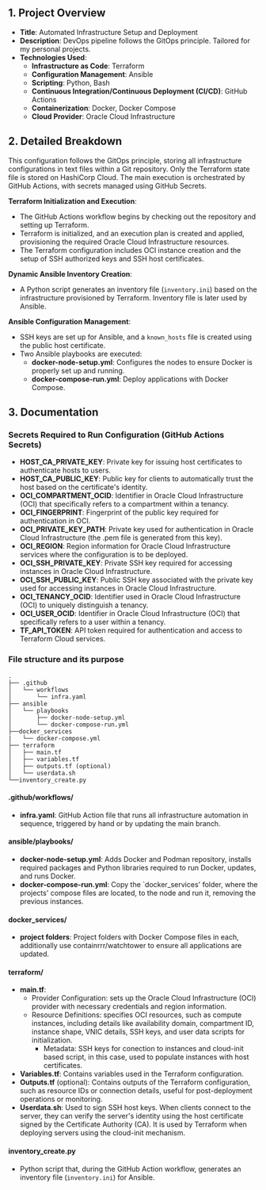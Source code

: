 ## 1. Project Overview

- **Title**: Automated Infrastructure Setup and Deployment
- **Description**: DevOps pipeline follows the GitOps principle. Tailored for my personal projects.
- **Technologies Used**:
  - **Infrastructure as Code**: Terraform
  - **Configuration Management**: Ansible
  - **Scripting**: Python, Bash
  - **Continuous Integration/Continuous Deployment (CI/CD)**: GitHub Actions
  - **Containerization**: Docker, Docker Compose
  - **Cloud Provider**: Oracle Cloud Infrastructure

## 2. Detailed Breakdown

This configuration follows the GitOps principle, storing all infrastructure configurations in text files within a Git repository. Only the Terraform state file is stored on HashiCorp Cloud. The main execution is orchestrated by GitHub Actions, with secrets managed using GitHub Secrets.

**Terraform Initialization and Execution**:
- The GitHub Actions workflow begins by checking out the repository and setting up Terraform.
- Terraform is initialized, and an execution plan is created and applied, provisioning the required Oracle Cloud Infrastructure resources.
- The Terraform configuration includes OCI instance creation and the setup of SSH authorized keys and SSH host certificates.

**Dynamic Ansible Inventory Creation**:
- A Python script generates an inventory file (`inventory.ini`) based on the infrastructure provisioned by Terraform. Inventory file is later used by Ansible.

**Ansible Configuration Management**:
- SSH keys are set up for Ansible, and a `known_hosts` file is created using the public host certificate.
- Two Ansible playbooks are executed:
  - **docker-node-setup.yml**: Configures the nodes to ensure Docker is properly set up and running.
  - **docker-compose-run.yml**: Deploy applications with Docker Compose.

## 3. Documentation

### Secrets Required to Run Configuration (GitHub Actions Secrets)
- **HOST_CA_PRIVATE_KEY**: Private key for issuing host certificates to authenticate hosts to users.
- **HOST_CA_PUBLIC_KEY**: Public key for clients to automatically trust the host based on the certificate's identity.
- **OCI_COMPARTMENT_OCID**: Identifier in Oracle Cloud Infrastructure (OCI) that specifically refers to a compartment within a tenancy.
- **OCI_FINGERPRINT**: Fingerprint of the public key required for authentication in OCI.
- **OCI_PRIVATE_KEY_PATH**: Private key used for authentication in Oracle Cloud Infrastructure (the .pem file is generated from this key).
- **OCI_REGION**: Region information for Oracle Cloud Infrastructure services where the configuration is to be deployed.
- **OCI_SSH_PRIVATE_KEY**: Private SSH key required for accessing instances in Oracle Cloud Infrastructure.
- **OCI_SSH_PUBLIC_KEY**: Public SSH key associated with the private key used for accessing instances in Oracle Cloud Infrastructure.
- **OCI_TENANCY_OCID**: Identifier used in Oracle Cloud Infrastructure (OCI) to uniquely distinguish a tenancy.
- **OCI_USER_OCID**: Identifier in Oracle Cloud Infrastructure (OCI) that specifically refers to a user within a tenancy.
- **TF_API_TOKEN**: API token required for authentication and access to Terraform Cloud services.

### File structure and its purpose

```plaintext
.
├── .github
│   └── workflows
│       └── infra.yaml
├── ansible
│   └── playbooks
│       ├── docker-node-setup.yml
│       └── docker-compose-run.yml
├──docker_services
|   └── docker-compose.yml
├── terraform
│   ├── main.tf
│   ├── variables.tf
│   ├── outputs.tf (optional)
│   └── userdata.sh
└──inventory_create.py
```
#### .github/workflows/
- **infra.yaml**: GitHub Action file that runs all infrastructure automation in sequence, triggered by hand or by updating the main branch.

#### ansible/playbooks/
- **docker-node-setup.yml**: Adds Docker and Podman repository, installs required packages and Python libraries required to run Docker, updates, and runs Docker.
- **docker-compose-run.yml**: Copy the `docker_services' folder, where the projects' compose files are located, to the node and run it, removing the previous instances.

#### docker_services/
- **project folders**: Project folders with Docker Compose files in each, additionally use containrrr/watchtower to ensure all applications are updated.

#### terraform/
- **main.tf**:
  - Provider Configuration: sets up the Oracle Cloud Infrastructure (OCI) provider with necessary credentials and region information.
  - Resource Definitions: specifies OCI resources, such as compute instances, including details like availability domain, compartment ID, instance shape, VNIC details, SSH keys, and user data scripts for initialization.
    - Metadata: SSH keys for conection to instances and cloud-init based script, in this case, used to populate instances with host certificates.
- **Variables.tf**: Contains variables used in the Terraform configuration.
- **Outputs.tf** (optional): Contains outputs of the Terraform configuration, such as resource IDs or connection details, useful for post-deployment operations or monitoring.
- **Userdata.sh**: Used to sign SSH host keys. When clients connect to the server, they can verify the server's identity using the host certificate signed by the Certificate Authority (CA). It is used by Terraform when deploying servers using the cloud-init mechanism. 

#### inventory_create.py
- Python script that, during the GitHub Action workflow, generates an inventory file (`inventory.ini`) for Ansible.
